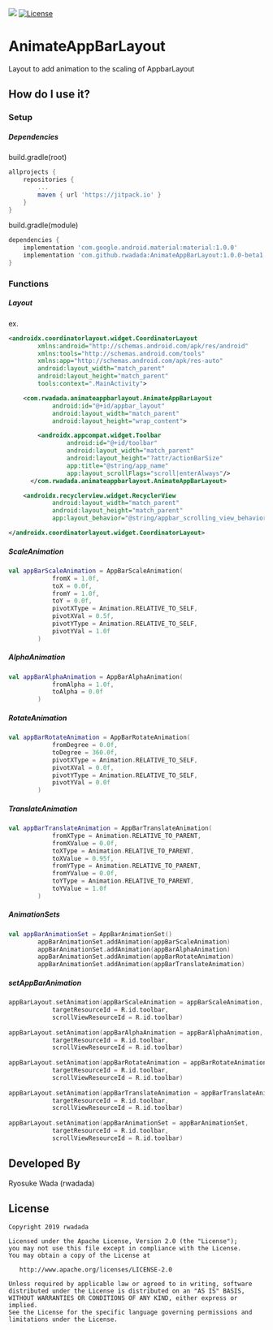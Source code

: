 [![](https://jitpack.io/v/rwadada/AnimateAppBarLayout.svg)](https://jitpack.io/#rwadada/AnimateAppBarLayout)
[![License](https://img.shields.io/badge/license-Apache%202-blue.svg)](https://www.apache.org/licenses/LICENSE-2.0)
# AnimateAppBarLayout
Layout to add animation to the scaling of AppbarLayout  

How do I use it?
---

### Setup  
##### Dependencies  
build.gradle(root)  
```groovy  
allprojects {
    repositories {
        ...
        maven { url 'https://jitpack.io' }
    }
}
```
  
build.gradle(module)
```groovy
dependencies {
    implementation 'com.google.android.material:material:1.0.0'
    implementation 'com.github.rwadada:AnimateAppBarLayout:1.0.0-beta1'
}
```

### Functions
##### Layout
ex.
```xml  
<androidx.coordinatorlayout.widget.CoordinatorLayout
        xmlns:android="http://schemas.android.com/apk/res/android"
        xmlns:tools="http://schemas.android.com/tools"
        xmlns:app="http://schemas.android.com/apk/res-auto"
        android:layout_width="match_parent"
        android:layout_height="match_parent"
        tools:context=".MainActivity">

    <com.rwadada.animateappbarlayout.AnimateAppBarLayout
            android:id="@+id/appbar_layout"
            android:layout_width="match_parent"
            android:layout_height="wrap_content">

        <androidx.appcompat.widget.Toolbar
                android:id="@+id/toolbar"
                android:layout_width="match_parent"
                android:layout_height="?attr/actionBarSize"
                app:title="@string/app_name"
                app:layout_scrollFlags="scroll|enterAlways"/>
      </com.rwadada.animateappbarlayout.AnimateAppBarLayout>

    <androidx.recyclerview.widget.RecyclerView
            android:layout_width="match_parent"
            android:layout_height="match_parent"
            app:layout_behavior="@string/appbar_scrolling_view_behavior"/>

</androidx.coordinatorlayout.widget.CoordinatorLayout>
```

##### ScaleAnimation  
```kotlin
val appBarScaleAnimation = AppBarScaleAnimation(
            fromX = 1.0f,
            toX = 0.0f,
            fromY = 1.0f,
            toY = 0.0f,
            pivotXType = Animation.RELATIVE_TO_SELF,
            pivotXVal = 0.5f,
            pivotYType = Animation.RELATIVE_TO_SELF,
            pivotYVal = 1.0f
        )
```

##### AlphaAnimation
```kotlin
val appBarAlphaAnimation = AppBarAlphaAnimation(
            fromAlpha = 1.0f,
            toAlpha = 0.0f
        )
```

##### RotateAnimation
```kotlin
val appBarRotateAnimation = AppBarRotateAnimation(
            fromDegree = 0.0f,
            toDegree = 360.0f,
            pivotXType = Animation.RELATIVE_TO_SELF,
            pivotXVal = 0.0f,
            pivotYType = Animation.RELATIVE_TO_SELF,
            pivotYVal = 0.0f
        )
```

##### TranslateAnimation
```kotlin
val appBarTranslateAnimation = AppBarTranslateAnimation(
            fromXType = Animation.RELATIVE_TO_PARENT,
            fromXValue = 0.0f,
            toXType = Animation.RELATIVE_TO_PARENT,
            toXValue = 0.95f,
            fromYType = Animation.RELATIVE_TO_PARENT,
            fromYValue = 0.0f,
            toYType = Animation.RELATIVE_TO_PARENT,
            toYValue = 1.0f
        )
```

##### AnimationSets
```kotlin
val appBarAnimationSet = AppBarAnimationSet()
        appBarAnimationSet.addAnimation(appBarScaleAnimation)
        appBarAnimationSet.addAnimation(appBarAlphaAnimation)
        appBarAnimationSet.addAnimation(appBarRotateAnimation)
        appBarAnimationSet.addAnimation(appBarTranslateAnimation)
```

##### setAppBarAnimation
```kotlin
appBarLayout.setAnimation(appBarScaleAnimation = appBarScaleAnimation,
            targetResourceId = R.id.toolbar,
            scrollViewResourceId = R.id.toolbar)
            
appBarLayout.setAnimation(appBarAlphaAnimation = appBarAlphaAnimation,
            targetResourceId = R.id.toolbar,
            scrollViewResourceId = R.id.toolbar)
            
appBarLayout.setAnimation(appBarRotateAnimation = appBarRotateAnimation,
            targetResourceId = R.id.toolbar,
            scrollViewResourceId = R.id.toolbar)
            
appBarLayout.setAnimation(appBarTranslateAnimation = appBarTranslateAnimation,
            targetResourceId = R.id.toolbar,
            scrollViewResourceId = R.id.toolbar)
            
appBarLayout.setAnimation(appBarAnimationSet = appBarAnimationSet,
            targetResourceId = R.id.toolbar,
            scrollViewResourceId = R.id.toolbar)
```

Developed By
-------
Ryosuke Wada (rwadada)

License
-------

    Copyright 2019 rwadada

    Licensed under the Apache License, Version 2.0 (the "License");
    you may not use this file except in compliance with the License.
    You may obtain a copy of the License at

       http://www.apache.org/licenses/LICENSE-2.0

    Unless required by applicable law or agreed to in writing, software
    distributed under the License is distributed on an "AS IS" BASIS,
    WITHOUT WARRANTIES OR CONDITIONS OF ANY KIND, either express or implied.
    See the License for the specific language governing permissions and
    limitations under the License.
